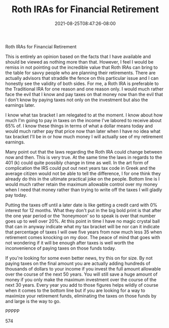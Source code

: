 ﻿---
title: "Roth IRAs for Financial Retirement"
date: 2021-08-25T08:47:26-08:00
description: "Retirement Planning Tips for Web Success"
featured_image: "/images/Retirement Planning.jpg"
tags: ["Retirement Planning"]
---

Roth IRAs for Financial Retirement

This is entirely an opinion based on the facts that I have available and should be viewed as nothing more than that. However, I feel I would be remiss in not pointing out the incredible value that Roth IRAs can bring to the table for savvy people who are planning their retirements. There are actually advisors that straddle the fence on this particular issue and I can honestly see the validity of both sides. For me, a Roth IRA is preferable to the Traditional IRA for one reason and one reason only. I would much rather face the evil that I know and pay taxes on that money now than the evil that I don't know by paying taxes not only on the investment but also the earnings later.

I know what tax bracket I am relegated to at the moment. I know about how much I'm going to pay in taxes on the income I've labored to receive about 65% of. I know these things in terms of what a dollar means today and would much rather pay that price now than later when I have no idea what tax bracket I'll be in or how much money I will actually see of my retirement earnings. 

Many point out that the laws regarding the Roth IRA could change between now and then. This is very true. At the same time the laws in regards to the 401 (k) could quite possibly change in time as well. In the art form of complication the IRS could put out next years tax code in Greek and the average citizen would not be able to tell the difference, I for one think they already do this in the ultimate practical joke on the people. Bottom line is I would much rather retain the maximum allowable control over my money when I need that money rather than trying to write off the taxes I will gladly pay today. 

Putting the taxes off until a later date is like getting a credit card with 0% interest for 12 months. What they don't put in the big bold print is that after the one year period or the 'honeymoon' so to speak is over that number goes up to well over 20%. At this point in time I have no magic crystal ball that can in anyway indicate what my tax bracket will be nor can it indicate that percentage of taxes I will owe five years from now much less 35 when retirement comes knocking on my door. The peace of mind that goes with not wondering if it will be enough after taxes is well worth the inconvenience of paying taxes on those funds today.

If you're looking for some even better news, try this on for size. By not paying taxes on the final amount you are actually adding hundreds of thousands of dollars to your income if you invest the full amount allowable over the course of the next 50 years. You will still save a huge amount of money if you only make the maximum investment over the course of the next 30 years. Every year you add to those figures helps wildly of course when it comes to the bottom line but if you are looking for a way to maximize your retirement funds, eliminating the taxes on those funds by and large is the way to go. 

PPPPP

574

